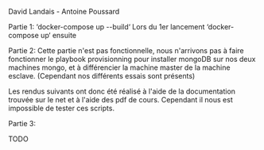 David Landais - Antoine Poussard

Partie 1:
‘docker-compose up --build‘ Lors du 1er lancement
‘docker-compose up‘ ensuite

Partie 2:
Cette partie n'est pas fonctionnelle, nous n'arrivons pas à faire fonctionner le playbook provisionning pour installer mongoDB sur nos deux machines mongo, et à différencier la machine master de la machine esclave. (Cependant nos différents essais sont présents)

Les rendus suivants ont donc été réalisé à l'aide de la documentation trouvée sur le net et à l'aide des pdf de cours.
Cependant il nous est impossible de tester ces scripts.

Partie 3:

TODO